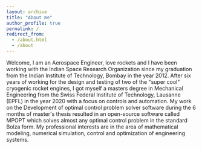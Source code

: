 ```yaml
---
layout: archive
title: "About me"
author_profile: true
permalink: /
redirect_from:
  - /about.html
  - /about
---
```


Welcome, I am an Aerospace Engineer,
love rockets and I have been working with the Indian Space Research Organization
since my graduation from the Indian Institute of Technology, Bombay in the year 2012.
After six years of working for the design and testing of two of the "super cool" cryogenic rocket engines, I got myself a masters degree in Mechanical Engineering from the
Swiss Federal Institute of Technology, Lausanne (EPFL) in the year 2020 with a
focus on controls and automation. My work on the Development of optimal control problem solver
software during the 6 months of master's thesis resulted in an open-source
software called MPOPT which solves almost any optimal control problem in the
standard Bolza form. My professional interests are in the area of mathematical
modeling, numerical simulation, control and optimization of engineering systems.
